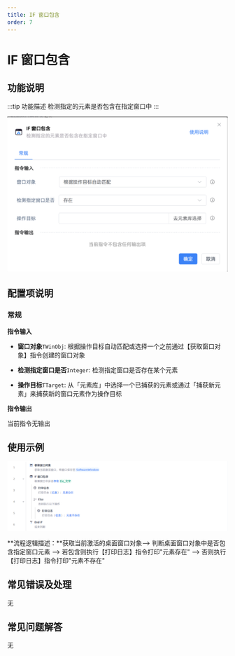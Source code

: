 ```yaml
---
title: IF 窗口包含
order: 7
---
```


# IF 窗口包含

## 功能说明

:::tip 功能描述
检测指定的元素是否包含在指定窗口中
:::

![image-20250227165350567](../../assets/image-20250227165350567.png)

## 配置项说明

### 常规

**指令输入**

- **窗口对象**`TWinObj`: 根据操作目标自动匹配或选择一个之前通过【获取窗口对象】指令创建的窗口对象
- **检测指定窗口是否**`Integer`: 检测指定窗口是否存在某个元素

- **操作目标**`TTarget`: 从「元素库」中选择一个已捕获的元素或通过「捕获新元素」来捕获新的窗口元素作为操作目标


**指令输出**

当前指令无输出

## 使用示例

![image-20250227141444391](../../assets/image-20250227141444391.png)

**流程逻辑描述：**获取当前激活的桌面窗口对象--> 判断桌面窗口对象中是否包含指定窗口元素 --> 若包含则执行【打印日志】指令打印"元素存在" --> 否则执行【打印日志】指令打印"元素不存在"

## 常见错误及处理

无

## 常见问题解答

无


